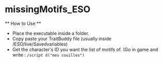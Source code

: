 # missingMotifs_ESO


** How to Use **

- Place the executable inside a folder.
- Copy paste your TraitBuddy file (usually inside /ESO/live/Savedvariables)
- Get the character's ID you want the list of motifs of. (Go in game and write :
  ```/script d("mes couilles")```
